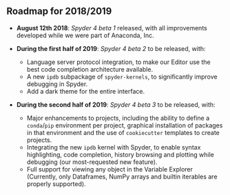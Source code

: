 ## Roadmap for 2018/2019

* **August 12th 2018**: *Spyder 4 beta 1* released, with all improvements developed while we were part of Anaconda, Inc.

* **During the first half of 2019**: *Spyder 4 beta 2* to be released, with:
    - Language server protocol integration, to make our Editor use the best code completion architecture available.
    - A new `ipdb` subpackage of `spyder-kernels`, to significantly improve debugging in Spyder.
    - Add a dark theme for the entire interface.

* **During the second half of 2019**: *Spyder 4 beta 3* to be released, with:
    - Major enhancements to projects, including the ability to define a `conda`/`pip` environment per project, graphical installation of packages in that environment and the use of `cookiecutter` templates to create projects.
    - Integrating the new `ipdb` kernel with Spyder, to enable syntax highlighting, code completion, history browsing and plotting while debugging (our most-requested new feature).
    - Full support for viewing any object in the Variable Explorer (Currently, only Dataframes, NumPy arrays and builtin iterables are properly supported).